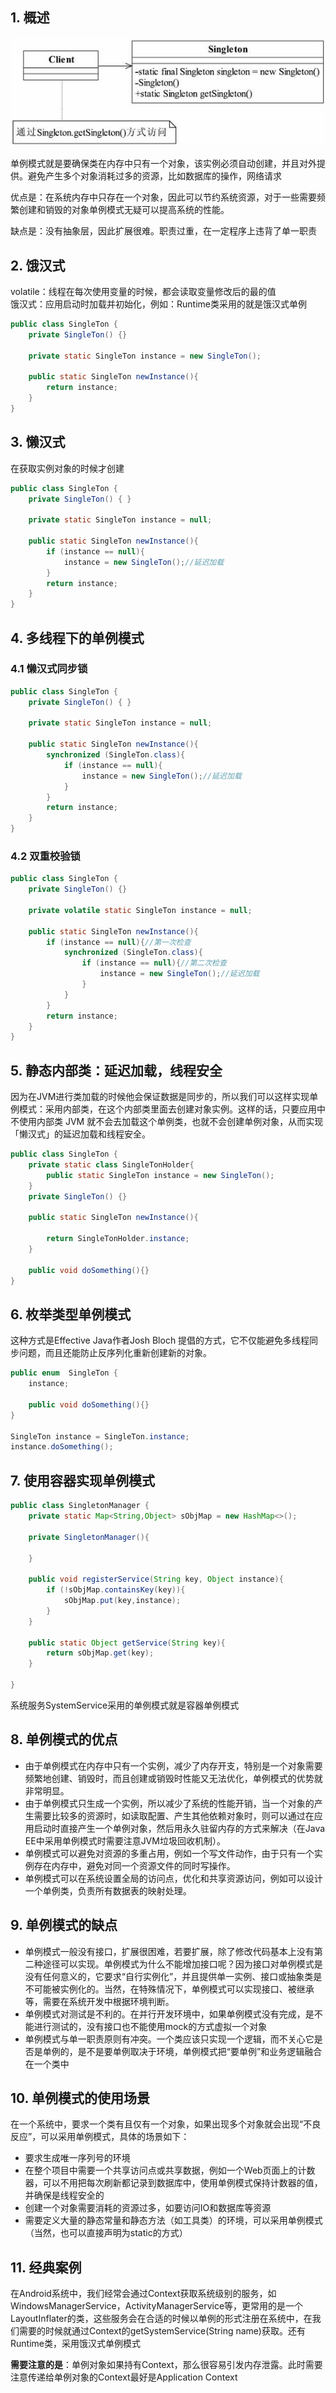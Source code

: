 ## 1. 概述

![](../assets/singleton)

单例模式就是要确保类在内存中只有一个对象，该实例必须自动创建，并且对外提供。避免产生多个对象消耗过多的资源，比如数据库的操作，网络请求

优点是：在系统内存中只存在一个对象，因此可以节约系统资源，对于一些需要频繁创建和销毁的对象单例模式无疑可以提高系统的性能。

缺点是：没有抽象层，因此扩展很难。职责过重，在一定程序上违背了单一职责

## 2. 饿汉式

volatile：线程在每次使用变量的时候，都会读取变量修改后的最的值   
饿汉式：应用启动时加载并初始化，例如：Runtime类采用的就是饿汉式单例

```java
public class SingleTon {
    private SingleTon() {}

    private static SingleTon instance = new SingleTon();

    public static SingleTon newInstance(){
        return instance;
    }
}

```
## 3. 懒汉式

在获取实例对象的时候才创建

```java
public class SingleTon {
    private SingleTon() { }

    private static SingleTon instance = null;

    public static SingleTon newInstance(){
        if (instance == null){
            instance = new SingleTon();//延迟加载
        }
        return instance;
    }
}
```

## 4. 多线程下的单例模式

### 4.1 懒汉式同步锁

```java
public class SingleTon {
    private SingleTon() { }

    private static SingleTon instance = null;

    public static SingleTon newInstance(){
        synchronized (SingleTon.class){
            if (instance == null){
                instance = new SingleTon();//延迟加载
            }
        }
        return instance;
    }
}
```

### 4.2 双重校验锁

```java
public class SingleTon {
    private SingleTon() {}

    private volatile static SingleTon instance = null;

    public static SingleTon newInstance(){
        if (instance == null){//第一次检查
            synchronized (SingleTon.class){
                if (instance == null){//第二次检查
                    instance = new SingleTon();//延迟加载
                }
            }
        }
        return instance;
    }
}
```

## 5. 静态内部类：延迟加载，线程安全

因为在JVM进行类加载的时候他会保证数据是同步的，所以我们可以这样实现单例模式：采用内部类，在这个内部类里面去创建对象实例。这样的话，只要应用中不使用内部类 JVM 就不会去加载这个单例类，也就不会创建单例对象，从而实现「懒汉式」的延迟加载和线程安全。

```java
public class SingleTon {
    private static class SingleTonHolder{
        public static SingleTon instance = new SingleTon();
    }
    private SingleTon() {}

    public static SingleTon newInstance(){

        return SingleTonHolder.instance;
    }

    public void doSomething(){}
}
```

## 6. 枚举类型单例模式

这种方式是Effective Java作者Josh Bloch 提倡的方式，它不仅能避免多线程同步问题，而且还能防止反序列化重新创建新的对象。

```java
public enum  SingleTon {
    instance;

    public void doSomething(){}
}

SingleTon instance = SingleTon.instance;
instance.doSomething();
```
## 7. 使用容器实现单例模式

```java
public class SingletonManager {
    private static Map<String,Object> sObjMap = new HashMap<>();
    
    private SingletonManager(){
        
    }
    
    public void registerService(String key, Object instance){
        if (!sObjMap.containsKey(key)){
            sObjMap.put(key,instance);
        }
    }
    
    public static Object getService(String key){
        return sObjMap.get(key);
    }
    
}
```

系统服务SystemService采用的单例模式就是容器单例模式

## 8. 单例模式的优点

- 由于单例模式在内存中只有一个实例，减少了内存开支，特别是一个对象需要频繁地创建、销毁时，而且创建或销毁时性能又无法优化，单例模式的优势就非常明显。
- 由于单例模式只生成一个实例，所以减少了系统的性能开销，当一个对象的产生需要比较多的资源时，如读取配置、产生其他依赖对象时，则可以通过在应用启动时直接产生一个单例对象，然后用永久驻留内存的方式来解决（在Java EE中采用单例模式时需要注意JVM垃圾回收机制）。
- 单例模式可以避免对资源的多重占用，例如一个写文件动作，由于只有一个实例存在内存中，避免对同一个资源文件的同时写操作。
- 单例模式可以在系统设置全局的访问点，优化和共享资源访问，例如可以设计一个单例类，负责所有数据表的映射处理。

## 9. 单例模式的缺点

- 单例模式一般没有接口，扩展很困难，若要扩展，除了修改代码基本上没有第二种途径可以实现。单例模式为什么不能增加接口呢？因为接口对单例模式是没有任何意义的，它要求“自行实例化”，并且提供单一实例、接口或抽象类是不可能被实例化的。当然，在特殊情况下，单例模式可以实现接口、被继承等，需要在系统开发中根据环境判断。
- 单例模式对测试是不利的。在并行开发环境中，如果单例模式没有完成，是不能进行测试的，没有接口也不能使用mock的方式虚拟一个对象
- 单例模式与单一职责原则有冲突。一个类应该只实现一个逻辑，而不关心它是否是单例的，是不是要单例取决于环境，单例模式把“要单例”和业务逻辑融合在一个类中

## 10. 单例模式的使用场景

在一个系统中，要求一个类有且仅有一个对象，如果出现多个对象就会出现“不良反应”，可以采用单例模式，具体的场景如下：

- 要求生成唯一序列号的环境
- 在整个项目中需要一个共享访问点或共享数据，例如一个Web页面上的计数器，可以不用把每次刷新都记录到数据库中，使用单例模式保持计数器的值，并确保是线程安全的
- 创建一个对象需要消耗的资源过多，如要访问IO和数据库等资源
- 需要定义大量的静态常量和静态方法（如工具类）的环境，可以采用单例模式（当然，也可以直接声明为static的方式）

## 11. 经典案例

在Android系统中，我们经常会通过Context获取系统级别的服务，如WindowsManagerService，ActivityManagerService等，更常用的是一个LayoutInflater的类，这些服务会在合适的时候以单例的形式注册在系统中，在我们需要的时候就通过Context的getSystemService(String name)获取。还有Runtime类，采用饿汉式单例模式

**需要注意的是**：单例对象如果持有Context，那么很容易引发内存泄露。此时需要注意传递给单例对象的Context最好是Application Context
